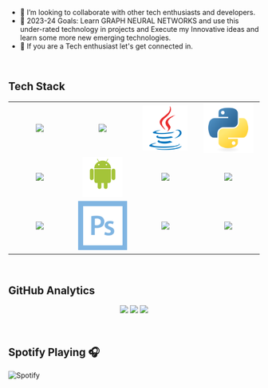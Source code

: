 - 👯 I’m looking to collaborate with other tech enthusiasts and developers.
- 🥅 2023-24 Goals: Learn GRAPH NEURAL NETWORKS and use this under-rated technology in projects and Execute my Innovative ideas and learn some more new emerging technologies.
- 💎 If you are a Tech enthusiast let's get connected in.

 
<br>

    
<h2>Tech Stack</h2>

<table width="100" align="center">
<tr>
	<td align='center' width="200">
        	<img src="https://www.vectorlogo.zone/logos/flutterio/flutterio-icon.svg" width="90">
    	</td>
	<td align='center' width="200">
        <img src="https://www.vectorlogo.zone/logos/dartlang/dartlang-icon.svg" width="90" >
    </td>
	<td align='center' width="200">
        	<img src="https://raw.githubusercontent.com/devicons/devicon/master/icons/java/java-original.svg" width="90">
    	</td>
	<td align='center' width="200">
        	<img src="https://raw.githubusercontent.com/devicons/devicon/master/icons/python/python-original.svg" width="100">
    	</td>
    
</tr>
 
<tr>
	<td align='center'>
        <img src="https://www.vectorlogo.zone/logos/firebase/firebase-icon.svg"  width="80">
    	</td>
    	<td align='center'>
        	<img src="https://raw.githubusercontent.com/devicons/devicon/master/icons/android/android-original-wordmark.svg" width="80">
    	</td>	
	<td align='center'>
        	<img src="https://upload.wikimedia.org/wikipedia/commons/thumb/1/18/ISO_C%2B%2B_Logo.svg/180px-ISO_C%2B%2B_Logo.svg.png"  width="80">
    	</td>
	<td align='center' width="200">
	        <img src="https://github.com/bestofjs/bestofjs-webui/blob/master/public/logos/vscode.svg" width="90">
    	</td>
	
   
</tr>
	
<tr>
 	<td align='center'>
        	<img src="https://www.vectorlogo.zone/logos/adobe_illustrator/adobe_illustrator-icon.svg" width="80">
    	</td>
    	<td align='center' width="200">
        	<img src="https://raw.githubusercontent.com/devicons/devicon/master/icons/photoshop/photoshop-line.svg" width="100">
    	</td>
	<td align='center'>
        	<img src="https://www.vectorlogo.zone/logos/figma/figma-icon.svg" width="80">
    	</td>
	<td align='center'>
        	<img src="https://cdn.worldvectorlogo.com/logos/adobe-xd.svg" width="80">
    	</td>
</tr>
    
</table>

<br>



<h2>GitHub Analytics
 </h2>

<p align="center">
  <img height="180em" src="https://github-readme-stats.vercel.app/api?username=UsamaAslam711&rank_icon=github&theme=radical&include_all_commits=true&count_private=true"/>
  <img height="180em" src="https://github-readme-stats-eight-theta.vercel.app/api/top-langs/?username=UsamaAslam711&hide=html&layout=compact&langs_count=8&theme=radical"/>
</a>
  <img width="70%" src="https://github-readme-streak-stats.herokuapp.com/?user=UsamaAslam711&show_icons=true&locale=en&layout=demo&theme=maroongold" />
</p>
</p>
<br>
	
<h2 align>Spotify Playing 🎧</h2>
    
![Spotify](https://novatorem.vercel.app/api/spotify)
    



